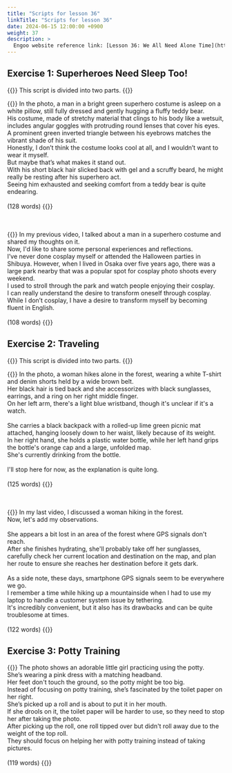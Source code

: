 ```yaml
---
title: "Scripts for lesson 36"
linkTitle: "Scripts for lesson 36"
date: 2024-06-15 12:00:00 +0900
weight: 37
description: >
  Engoo website reference link: [Lesson 36: We All Need Alone Time](https://engoo.com/app/lessons/describing-pictures-intermediate-describing-pictures-we-all-need-alone-time/o6-RPERmEeeWiD9GKxhT_Q?category_id=P_HriMOnEeifo0O-yMP42w&course_id=ZZasjsOnEeiHZVOMC0VfdA)
---
```


## Exercise 1: Superheroes Need Sleep Too!

{{<alert>}}
This script is divided into two parts.
{{</alert>}}

{{<card header="**1st script**">}}
In the photo, a man in a bright green superhero costume is asleep on a white pillow, still fully dressed and gently hugging a fluffy teddy bear. <br/>
His costume, made of stretchy material that clings to his body like a wetsuit, includes angular goggles with protruding round lenses that cover his eyes. <br/>
A prominent green inverted triangle between his eyebrows matches the vibrant shade of his suit. <br/>
Honestly, I don’t think the costume looks cool at all, and I wouldn’t want to wear it myself. <br/>
But maybe that’s what makes it stand out. <br/>
With his short black hair slicked back with gel and a scruffy beard, he might really be resting after his superhero act. <br/>
Seeing him exhausted and seeking comfort from a teddy bear is quite endearing.<br/>
<br/>
(128 words)
{{</card>}}

　

{{<card header="**2nd script**">}}
In my previous video, I talked about a man in a superhero costume and shared my thoughts on it. <br/>
Now, I'd like to share some personal experiences and reflections.<br/>
I’ve never done cosplay myself or attended the Halloween parties in Shibuya. However, when I lived in Osaka over five years ago, there was a large park nearby that was a popular spot for cosplay photo shoots every weekend. <br/>
I used to stroll through the park and watch people enjoying their cosplay.<br/>
I can really understand the desire to transform oneself through cosplay. <br/>
While I don’t cosplay, I have a desire to transform myself by becoming fluent in English.<br/>
<br/>
(108 words)
{{</card>}}

## Exercise 2: Traveling

{{<alert>}}
This script is divided into two parts.
{{</alert>}}

{{<card header="**1st script**">}}
In the photo, a woman hikes alone in the forest, wearing a white T-shirt and denim shorts held by a wide brown belt. <br/>
Her black hair is tied back and she accessorizes with black sunglasses, earrings, and a ring on her right middle finger. <br/>
On her left arm, there's a light blue wristband, though it's unclear if it's a watch.<br/>
<br/>
She carries a black backpack with a rolled-up lime green picnic mat attached, hanging loosely down to her waist, likely because of its weight. <br/>
In her right hand, she holds a plastic water bottle, while her left hand grips the bottle's orange cap and a large, unfolded map. <br/>
She's currently drinking from the bottle.<br/>
<br/>
I'll stop here for now, as the explanation is quite long.<br/>
<br/>
(125 words)
{{</card>}}

　

{{<card header="**2nd script**">}}
In my last video, I discussed a woman hiking in the forest. <br/>
Now, let's add my observations.<br/>
<br/>
She appears a bit lost in an area of the forest where GPS signals don't reach. <br/>
After she finishes hydrating, she'll probably take off her sunglasses, carefully check her current location and destination on the map, and plan her route to ensure she reaches her destination before it gets dark.<br/>
<br/>
As a side note, these days, smartphone GPS signals seem to be everywhere we go. <br/>
I remember a time while hiking up a mountainside when I had to use my laptop to handle a customer system issue by tethering. <br/>
It's incredibly convenient, but it also has its drawbacks and can be quite troublesome at times.<br/>
<br/>
(122 words)
{{</card>}}

## Exercise 3: Potty Training

{{<card header="**Script**">}}
The photo shows an adorable little girl practicing using the potty. <br/>
She’s wearing a pink dress with a matching headband. <br/>
Her feet don't touch the ground, so the potty might be too big. <br/>
Instead of focusing on potty training, she’s fascinated by the toilet paper on her right. <br/>
She’s picked up a roll and is about to put it in her mouth. <br/>
If she drools on it, the toilet paper will be harder to use, so they need to stop her after taking the photo.<br/>
After picking up the roll, one roll tipped over but didn't roll away due to the weight of the top roll. <br/>
They should focus on helping her with potty training instead of taking pictures.<br/>
<br/>
(119 words)
{{</card>}}
